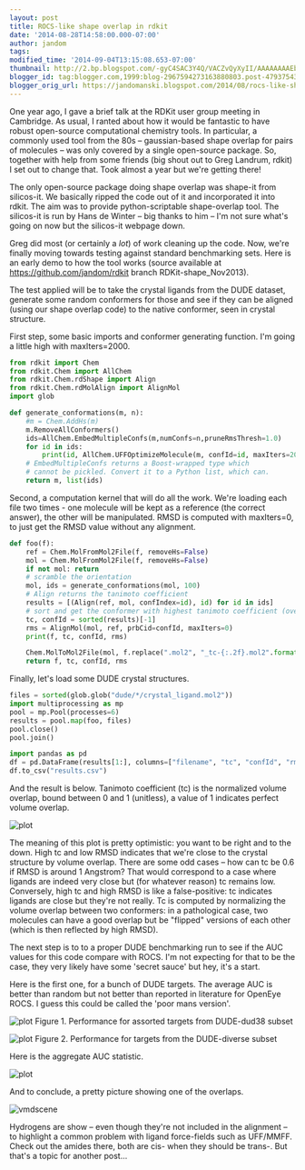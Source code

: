 ```yaml
---
layout: post
title: ROCS-like shape overlap in rdkit
date: '2014-08-28T14:58:00.000-07:00'
author: jandom
tags: 
modified_time: '2014-09-04T13:15:08.653-07:00'
thumbnail: http://2.bp.blogspot.com/-gyC4SAC3Y4Q/VACZvQyXyII/AAAAAAAAEbs/sTvnTsXVcWE/s72-c/plot__500.png
blogger_id: tag:blogger.com,1999:blog-2967594273163880803.post-4793754368842398342
blogger_orig_url: https://jandomanski.blogspot.com/2014/08/rocs-like-shape-overlap-in-rdkit.html
---
```


One year ago, I gave a brief talk at the RDKit user group meeting in Cambridge. As usual, I ranted about how it would be fantastic to have robust open-source computational chemistry tools. In particular, a commonly used tool from the 80s – gaussian-based shape overlap for pairs of molecules – was only covered by a single open-source package. So, together with help from some friends (big shout out to Greg Landrum, rdkit) I set out to change that. Took almost a year but we're getting there!

The only open-source package doing shape overlap was shape-it from silicos-it. We basically ripped the code out of it and incorporated it into rdkit. The aim was to provide python-scriptable shape-overlap tool. The silicos-it is run by Hans de Winter – big thanks to him – I'm not sure what's going on now but the silicos-it webpage down.

Greg did most (or certainly a _lot_) of work cleaning up the code. Now, we're finally moving towards testing against standard benchmarking sets. Here is an early demo to how the tool works (source available at https://github.com/jandom/rdkit branch RDKit-shape_Nov2013).

The test applied will be to take the crystal ligands from the DUDE dataset, generate some random conformers for those and see if they can be aligned (using our shape overlap code) to the native conformer, seen in crystal structure.

First step, some basic imports and conformer generating function. I'm going a little high with maxIters=2000.

```python
from rdkit import Chem
from rdkit.Chem import AllChem
from rdkit.Chem.rdShape import Align
from rdkit.Chem.rdMolAlign import AlignMol
import glob

def generate_conformations(m, n):
    #m = Chem.AddHs(m)
    m.RemoveAllConformers()
    ids=AllChem.EmbedMultipleConfs(m,numConfs=n,pruneRmsThresh=1.0)
    for id in ids:
        print(id, AllChem.UFFOptimizeMolecule(m, confId=id, maxIters=2000))
    # EmbedMultipleConfs returns a Boost-wrapped type which
    # cannot be pickled. Convert it to a Python list, which can.
    return m, list(ids)
```


Second, a computation kernel that will do all the work. We're loading each file two times - one molecule will be kept as a reference (the correct answer), the other will be manipulated. RMSD is computed with maxIters=0, to just get the RMSD value without any alignment.  

```python
def foo(f):
    ref = Chem.MolFromMol2File(f, removeHs=False)
    mol = Chem.MolFromMol2File(f, removeHs=False)
    if not mol: return
    # scramble the orientation
    mol, ids = generate_conformations(mol, 100)
    # Align returns the tanimoto coefficient
    results = [(Align(ref, mol, confIndex=id), id) for id in ids]
    # sort and get the conformer with highest tanimoto coefficient (overlap)
    tc, confId = sorted(results)[-1]
    rms = AlignMol(mol, ref, prbCid=confId, maxIters=0)
    print(f, tc, confId, rms)

    Chem.MolToMol2File(mol, f.replace(".mol2", "_tc-{:.2f}.mol2".format(tc)), confId=confId)
    return f, tc, confId, rms
```

Finally, let's load some DUDE crystal structures.   

```python
files = sorted(glob.glob("dude/*/crystal_ligand.mol2"))
import multiprocessing as mp
pool = mp.Pool(processes=6)
results = pool.map(foo, files)
pool.close()
pool.join()

import pandas as pd
df = pd.DataFrame(results[1:], columns=["filename", "tc", "confId", "rms"])
df.to_csv("results.csv")
```

And the result is below. Tanimoto coefficient (tc) is the normalized volume overlap, bound between 0 and 1 (unitless), a value of 1 indicates perfect volume overlap.

![plot](http://2.bp.blogspot.com/-gyC4SAC3Y4Q/VACZvQyXyII/AAAAAAAAEbs/sTvnTsXVcWE/s1600/plot__500.png)

The meaning of this plot is pretty optimistic: you want to be right and to the down. High tc and low RMSD indicates that we're close to the crystal structure by volume overlap. There are some odd cases – how can tc be 0.6 if RMSD is around 1 Angstrom? That would correspond to a case where ligands are indeed very close but (for whatever reason) tc remains low. Conversely, high tc and high RMSD is like a false-positive: tc indicates ligands are close but they're not really. Tc is computed by normalizing the volume overlap between two conformers: in a pathological case, two molecules can have a good overlap but be "flipped" versions of each other (which is then reflected by high RMSD). 

The next step is to to a proper DUDE benchmarking run to see if the AUC values for this code compare with ROCS. I'm not expecting for that to be the case, they very likely have some 'secret sauce' but hey, it's a start.

Here is the first one, for a bunch of DUDE targets. The average AUC is better than random but not better than reported in literature for OpenEye ROCS. I guess this could be called the 'poor mans version'.


![plot](http://4.bp.blogspot.com/-6BzriuvkVZI/VAObWzAxHTI/AAAAAAAAEcs/26SLVuCNVyY/s1600/plot.png)
Figure 1. Performance for assorted targets from DUDE-dud38 subset

![plot](http://1.bp.blogspot.com/-ofFCZb3zpnU/VATA41BDhjI/AAAAAAAAEdM/Qr0YqoshjGg/s1600/plot.png)
Figure 2. Performance for targets from the DUDE-diverse subset


Here is the aggregate AUC statistic.

![plot](http://3.bp.blogspot.com/-rqBpyvrddb4/VAjIQJrJESI/AAAAAAAAEdk/RuOOYNmsY6A/s1600/plot.png)

And to conclude, a pretty picture showing one of the overlaps.

![vmdscene](http://3.bp.blogspot.com/-2FnVIDL-CTc/U_-pxJMvYtI/AAAAAAAAEbM/nmRPqQ3m4CA/s1600/vmdscene.png)

Hydrogens are show – even though they're not included in the alignment – to highlight a common problem with ligand force-fields such as UFF/MMFF. Check out the amides there, both are cis- when they should be trans-. But that's a topic for another post...